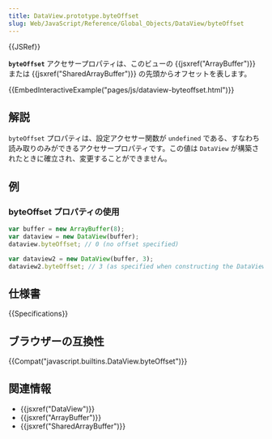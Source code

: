 ```yaml
---
title: DataView.prototype.byteOffset
slug: Web/JavaScript/Reference/Global_Objects/DataView/byteOffset
---
```


{{JSRef}}

**`byteOffset`** アクセサープロパティは、このビューの {{jsxref("ArrayBuffer")}} または {{jsxref("SharedArrayBuffer")}} の先頭からオフセットを表します。

{{EmbedInteractiveExample("pages/js/dataview-byteoffset.html")}}

## 解説

`byteOffset` プロパティは、設定アクセサー関数が `undefined` である、すなわち読み取りのみができるアクセサープロパティです。この値は `DataView` が構築されたときに確立され、変更することができません。

## 例

### byteOffset プロパティの使用

```js
var buffer = new ArrayBuffer(8);
var dataview = new DataView(buffer);
dataview.byteOffset; // 0 (no offset specified)

var dataview2 = new DataView(buffer, 3);
dataview2.byteOffset; // 3 (as specified when constructing the DataView)
```

## 仕様書

{{Specifications}}

## ブラウザーの互換性

{{Compat("javascript.builtins.DataView.byteOffset")}}

## 関連情報

- {{jsxref("DataView")}}
- {{jsxref("ArrayBuffer")}}
- {{jsxref("SharedArrayBuffer")}}
